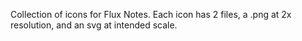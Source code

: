 Collection of icons for Flux Notes.
Each icon has 2 files, a .png at 2x resolution, and an svg at intended scale.

